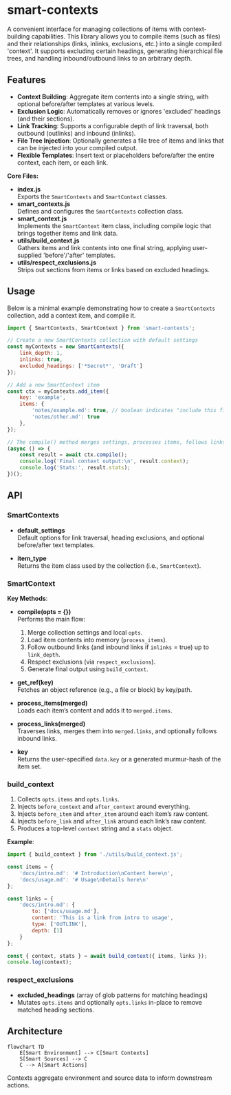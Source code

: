 # smart-contexts
A convenient interface for managing collections of items with context-building capabilities. This library allows you to compile items (such as files) and their relationships (links, inlinks, exclusions, etc.) into a single compiled 'context'. It supports excluding certain headings, generating hierarchical file trees, and handling inbound/outbound links to an arbitrary depth.

## Features
- **Context Building**: Aggregate item contents into a single string, with optional before/after templates at various levels.
- **Exclusion Logic**: Automatically removes or ignores 'excluded' headings (and their sections).
- **Link Tracking**: Supports a configurable depth of link traversal, both outbound (outlinks) and inbound (inlinks).
- **File Tree Injection**: Optionally generates a file tree of items and links that can be injected into your compiled output.
- **Flexible Templates**: Insert text or placeholders before/after the entire context, each item, or each link.


**Core Files:**
- **index.js**  
	Exports the `SmartContexts` and `SmartContext` classes.
- **smart_contexts.js**  
	Defines and configures the `SmartContexts` collection class.
- **smart_context.js**  
	Implements the `SmartContext` item class, including compile logic that brings together items and link data.
- **utils/build_context.js**  
	Gathers items and link contents into one final string, applying user-supplied 'before'/'after' templates.
- **utils/respect_exclusions.js**  
	Strips out sections from items or links based on excluded headings.


## Usage

Below is a minimal example demonstrating how to create a `SmartContexts` collection, add a context item, and compile it.

```js
import { SmartContexts, SmartContext } from 'smart-contexts';

// Create a new SmartContexts collection with default settings
const myContexts = new SmartContexts({
	link_depth: 1,
	inlinks: true,
	excluded_headings: ['*Secret*', 'Draft']
});

// Add a new SmartContext item
const ctx = myContexts.add_item({
	key: 'example',
	items: {
		'notes/example.md': true, // boolean indicates "include this file"
		'notes/other.md': true
	},
});

// The compile() method merges settings, processes items, follows links (if any), and respects exclusions
(async () => {
	const result = await ctx.compile();
	console.log('Final context output:\n', result.context);
	console.log('Stats:', result.stats);
})();
```


## API

### SmartContexts
- **default_settings**  
	Default options for link traversal, heading exclusions, and optional before/after text templates.

- **item_type**  
	Returns the item class used by the collection (i.e., `SmartContext`).


### SmartContext
**Key Methods**:
- **compile(opts = {})**  
	Performs the main flow:
	1. Merge collection settings and local `opts`.
	2. Load item contents into memory (`process_items`).
	3. Follow outbound links (and inbound links if `inlinks` = true) up to `link_depth`.
	4. Respect exclusions (via `respect_exclusions`).
	5. Generate final output using `build_context`.

- **get_ref(key)**  
	Fetches an object reference (e.g., a file or block) by key/path.

- **process_items(merged)**  
	Loads each item’s content and adds it to `merged.items`.

- **process_links(merged)**  
	Traverses links, merges them into `merged.links`, and optionally follows inbound links.

- **key**  
	Returns the user-specified `data.key` or a generated murmur-hash of the item set.


### build_context
1. Collects `opts.items` and `opts.links`.
2. Injects `before_context` and `after_context` around everything.
3. Injects `before_item` and `after_item` around each item’s raw content.
4. Injects `before_link` and `after_link` around each link’s raw content.
5. Produces a top-level `context` string and a `stats` object.

**Example**:
```js
import { build_context } from './utils/build_context.js';

const items = {
	'docs/intro.md': '# Introduction\nContent here\n',
	'docs/usage.md': '# Usage\nDetails here\n'
};

const links = {
	'docs/intro.md': {
		to: ['docs/usage.md'],
		content: 'This is a link from intro to usage',
		type: ['OUTLINK'],
		depth: [1]
	}
};

const { context, stats } = await build_context({ items, links });
console.log(context);
```


### respect_exclusions
- **excluded_headings** (array of glob patterns for matching headings)
- Mutates `opts.items` and optionally `opts.links` in-place to remove matched heading sections.


## Architecture
```mermaid
flowchart TD
	E[Smart Environment] --> C[Smart Contexts]
	S[Smart Sources] --> C
	C --> A[Smart Actions]
```
Contexts aggregate environment and source data to inform downstream actions.
